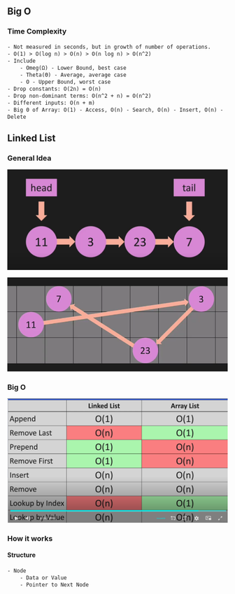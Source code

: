 ## Big O

### Time Complexity

    - Not measured in seconds, but in growth of number of operations.
    - O(1) > O(log n) > O(n) > O(n log n) > O(n^2)
    - Include
        - Omeg(Ω) - Lower Bound, best case
        - Theta(Θ) - Average, average case
        - O - Upper Bound, worst case
    - Drop constants: O(2n) = O(n)
    - Drop non-dominant terms: O(n^2 + n) = O(n^2)
    - Different inputs: O(n + m)
    - Big 0 of Array: O(1) - Access, O(n) - Search, O(n) - Insert, O(n) - Delete

## Linked List

### General Idea

![alt text](images/image.png)

![alt text](images/image-1.png)

### Big O

![alt text](images/image-2.png)

### How it works

#### Structure

    - Node
        - Data or Value
        - Pointer to Next Node
